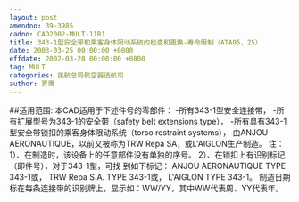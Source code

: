 ```yaml
---
layout: post
amendno: 39-3985
cadno: CAD2002-MULT-11R1
title: 343-1型安全带和乘客身体限动系统的检查和更换-寿命限制（ATA05，25）
date: 2003-03-25 00:00:00 +0800
effdate: 2002-03-28 00:00:00 +0800
tag: MULT
categories: 民航总局航空器适航司
author: 罗鹰
---
```


##适用范围:
本CAD适用于下述件号的零部件：      -所有343-1型安全连接带，      -所有扩展型号为343-1的安全带（safety belt extensions
type），     -所有具有343-1型安全带锁扣的乘客身体限动系统（torso restraint systems），     由ANJOU AERONAUTIQUE，以前又被称为TRW Repa SA，或L'AIGLON生产制造。     注：1）、在制造时，该设备上的任意部件没有单独的序号。
2）、在锁扣上有识别标记（即件号），对于343-1型，可找
到如下标记：              ANJOU AERONAUTIQUE TYPE 343-1或，              TRW Repa S.A. TYPE 343-1或， L'AIGLON TYPE 343-1。
制造日期标在每条连接带的识别牌上，显示如：WW/YY，其中WW代表周、YY代表年。

